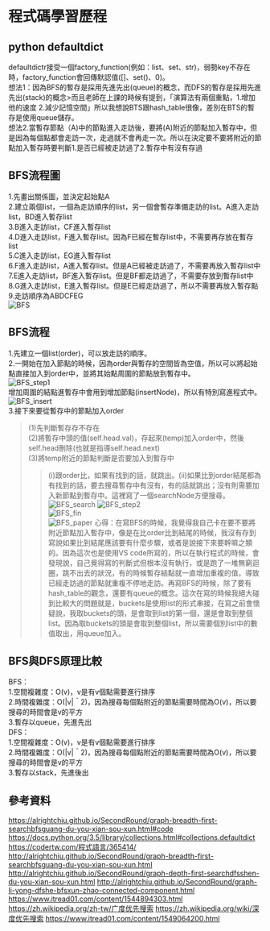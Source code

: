 # 程式碼學習歷程    
##  python defaultdict    
defaultdictr接受一個factory_function(例如：list、set、str)，弱勢key不存在時，factory_function會回傳默認值([]、set()、0)。   
想法1：因為BFS的暫存是採用先進先出(queue)的概念，而DFS的暫存是採用先進先出(stack)的概念>而且老師在上課的時候有提到，「演算法有兩個重點，1.增加他的速度 2.減少記憶空間」所以我想說BTS跟hash_table很像，差別在BTS的暫存是使用queue儲存。     
想法2.當暫存節點（A)中的節點進入走訪後，要將(A)附近的節點加入暫存中，但是因為每個點都會走訪一次，走過就不會再走一次。所以在決定要不要將附近的節點加入暫存時要判斷1.是否已經被走訪過了2.暫存中有沒有存過 
## BFS流程圖    
1.先畫出關係圖，並決定起始點A    
2.建立兩個list，一個為走訪順序的list，另一個會暫存準備走訪的list。A進入走訪list，BD進入暫存list   
3.B進入走訪list，CF進入暫存list    
4.D進入走訪list，F進入暫存list。因為F已經在暫存list中，不需要再存放在暫存list      
5.C進入走訪list，EG進入暫存list   
6.F進入走訪list，A進入暫存list。但是A已經被走訪過了，不需要再放入暫存list中   
7.E進入走訪list，BF進入暫存list。但是BF都走訪過了，不需要存放到暫存list中    
8.G進入走訪list，E進入暫存list。但是E已經走訪過了，所以不需要再放入暫存點    
9.走訪順序為ABDCFEG     
![BFS](https://github.com/yenchungLin/study/blob/master/資料結構與演算法/picture/BFS.jpg)
    
## BFS流程    
1.先建立一個list(order)，可以放走訪的順序。   
2.一開始在加入節點的時候，因為order與暫存的空間皆為空值，所以可以將起始點直接加入到order中，並將其始點周圍的節點放到暫存中。  
![BFS_step1](https://github.com/yenchungLin/study/blob/master/資料結構與演算法/picture/BFS_step1.png)    
增加周圍的結點進暫存中會用到增加節點(insertNode)，所以有特別寫進程式中。     
![BFS_insert](https://github.com/yenchungLin/study/blob/master/資料結構與演算法/picture/BFS_insert.png)      
3.接下來要從暫存中的節點加入order   
> (1)先判斷暫存存不存在   
> (2)將暫存中頭的值(self.head.val)，存起來(temp)加入order中，然後self.head刪除(也就是指導self.head.next)   
> (3)將temp附近的節點判斷是否要加入到暫存中    
>> (i)跟order比，如果有找到的話，就跳出。(ii)如果比到order結尾都為有找到的話，要去搜尋暫存中有沒有，有的話就跳出；沒有則需要加入新節點到暫存中。這裡寫了一個searchNode方便搜尋。     
![BFS_search](https://github.com/yenchungLin/study/blob/master/資料結構與演算法/picture/BFS_search.png) 
![BFS_step2](https://github.com/yenchungLin/study/blob/master/資料結構與演算法/picture/BFS_step2.png)    
![BFS_fin](https://github.com/yenchungLin/study/blob/master/資料結構與演算法/picture/BFS_fin.jpg)  
![BFS_paper](https://github.com/yenchungLin/study/blob/master/資料結構與演算法/picture/BFS_paper.jpg)
心得：在寫BFS的時候，我覺得我自己卡在要不要將附近節點加入暫存中，像是在比order比到結尾的時候，我沒有存到寫說如果比到結尾應該要有什麼步驟，或者是說接下來要幹嘛之類的。因為這次也是使用VS code所寫的，所以在執行程式的時候，會發現說，自己覺得寫的判斷式但根本沒有執行，或是跑了一堆無窮迴圈，跳不出去的狀況，有的時候暫存結點就一直增加重複的值，導致已經走訪過的節點就重複不停地走訪。再寫BFS的時候，除了要有hash_table的觀念，還要有queue的概念。這次在寫的時候我絕大碰到比較大的問題就是，buckets是使用list的形式串接，在寫之前會懷疑說，我取buckets的頭，是會取到list的第一個，還是會取到整個list。因為取buckets的頭是會取到整個list，所以需要個別list中的數值取出，用queue加入。   

## BFS與DFS原理比較    
BFS：     
1.空間複雜度：O(v)，v是有v個點需要進行排序    
2.時間複雜度：O(|v|＾2)，因為搜尋每個點附近的節點需要時間為O(v)，所以要搜尋的時間會是v的平方    
3.暫存以queue，先進先出    
DFS：     
1.空間複雜度：O(v)，v是有v個點需要進行排序    
2.時間複雜度：O(|v|＾2)，因為搜尋每個點附近的節點需要時間為O(v)，所以要搜尋的時間會是v的平方    
3.暫存以stack，先進後出
## 參考資料   
https://alrightchiu.github.io/SecondRound/graph-breadth-first-searchbfsguang-du-you-xian-sou-xun.html#code
https://docs.python.org/3.5/library/collections.html#collections.defaultdict
https://codertw.com/程式語言/365414/
http://alrightchiu.github.io/SecondRound/graph-breadth-first-searchbfsguang-du-you-xian-sou-xun.html
http://alrightchiu.github.io/SecondRound/graph-depth-first-searchdfsshen-du-you-xian-sou-xun.html
http://alrightchiu.github.io/SecondRound/graph-li-yong-dfshe-bfsxun-zhao-connected-component.html
https://www.itread01.com/content/1544894303.html
https://zh.wikipedia.org/zh-tw/广度优先搜索
https://zh.wikipedia.org/wiki/深度优先搜索
https://www.itread01.com/content/1549064200.html